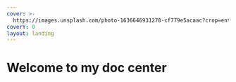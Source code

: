 ```yaml
---
cover: >-
  https://images.unsplash.com/photo-1636646931278-cf779e5acaac?crop=entropy&cs=tinysrgb&fm=jpg&ixid=MnwxOTcwMjR8MHwxfHNlYXJjaHwxfHxtaXJvfGVufDB8fHx8MTY3MzI3ODQ3Mw&ixlib=rb-4.0.3&q=80
coverY: 0
layout: landing
---
```


# Welcome to my doc center


